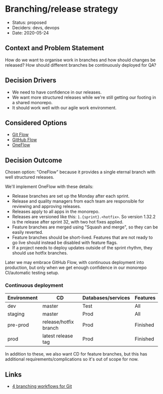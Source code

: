 # Branching/release strategy

* Status: proposed
* Deciders: devs, devops
* Date: 2020-05-24

## Context and Problem Statement

How do we want to organise work in branches and how should changes be released? How should different branches be continuously deployed for QA?

## Decision Drivers

* We need to have confidence in our releases.
* We want more structured releases while we're still getting our footing in a shared monorepo.
* It should work well with our agile work environment.

## Considered Options

* [Git Flow]
* [GitHub Flow]
* [OneFlow]

## Decision Outcome

Chosen option: "OneFlow" because it provides a single eternal branch with well structured releases.

We'll implement OneFlow with these details:

* Release branches are set up the Monday after each sprint.
* Release and quality managers from each team are responsible for reviewing and approving releases.
* Releases apply to all apps in the monorepo.
* Releases are versioned like this: `1.{sprint}.<hotfix>`. So version 1.32.2 is the release after sprint 32, with two hot fixes applied.
* Feature branches are merged using "Squash and merge", so they can be easily reverted.
* Feature branches should be short-lived. Features that are not ready to go live should instead be disabled with feature flags.
* If a project needs to deploy updates outside of the sprint rhythm, they should use hotfix branches.

Later we may embrace GitHub Flow, with continuous deployment into production, but only when we get enough confidence in our monorepo CI/automatic testing setup.

### Continuous deployment

Environment | CD                    | Databases/services | Features
------------|-----------------------|--------------------|----------
dev         | master                | Test               | All
staging     | master                | Prod               | All
pre-prod    | release/hotfix branch | Prod               | Finished
prod        | latest release tag    | Prod               | Finished

In addition to these, we also want CD for feature branches, but this has additional requirements/complications so it's out of scope for now.

## Links

* [4 branching workflows for Git](https://medium.com/@patrickporto/4-branching-workflows-for-git-30d0aaee7bf)

[Git Flow]: https://nvie.com/posts/a-successful-git-branching-model/
[GitHub Flow]: https://guides.github.com/introduction/flow/
[OneFlow]: https://www.endoflineblog.com/oneflow-a-git-branching-model-and-workflow
